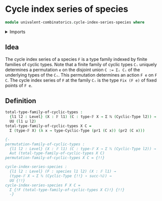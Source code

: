 # Cycle index series of species

```agda
module univalent-combinatorics.cycle-index-series-species where
```

<details><summary>Imports</summary>
```agda
open import foundation.automorphisms
open import foundation.dependent-pair-types
open import foundation.functions
open import foundation.universe-levels
open import elementary-number-theory.natural-numbers
open import univalent-combinatorics.cyclic-types
open import univalent-combinatorics.finite-types
open import univalent-combinatorics.species
```
</details>

## Idea

The cycle index series of a species `F` is a type family indexed by finite families of cyclic types. Note that a finite family of cyclic types `Cᵢ` uniquely determines a permutation `e` on the disjoint union `C := Σᵢ Cᵢ` of the underlying types of the `Cᵢ`. This permutation determines an action `F e` on `F C`. The cycle index series of `F` at the family `Cᵢ` is the type `Fix (F e)` of fixed points of `F e`.

## Definition

```agda
total-type-family-of-cyclic-types :
  {l1 l2 : Level} (X : 𝔽 l1) (C : type-𝔽 X → Σ ℕ (Cyclic-Type l2)) →
  UU (l1 ⊔ l2)
total-type-family-of-cyclic-types X C =
  Σ (type-𝔽 X) (λ x → type-Cyclic-Type (pr1 (C x)) (pr2 (C x)))

{-
permutation-family-of-cyclic-types :
  {l1 l2 : Level} (X : 𝔽 l1) (C : type-𝔽 X → Σ ℕ (Cyclic-Type l2)) →
  Aut (total-type-family-of-cyclic-types X C)
permutation-family-of-cyclic-types X C = {!!}

cycle-index-series-species :
  {l1 l2 : Level} (F : species l1 l2) (X : 𝔽 l1) →
  (type-𝔽 X → Σ ℕ (Cyclic-Type {!!} ∘ succ-ℕ)) →
  UU {!!}
cycle-index-series-species F X C =
  Σ {!F (total-type-family-of-cyclic-types X C)!} {!!}
  -}
```
